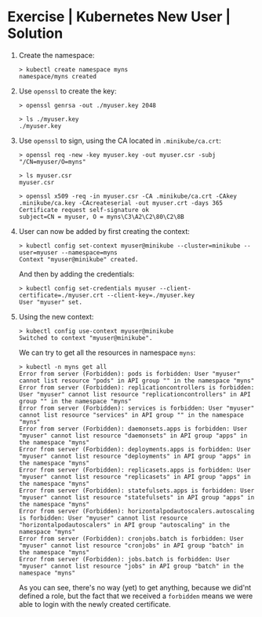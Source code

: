 # Exercise | Kubernetes New User | Solution

1. Create the namespace:

   ```console
   > kubectl create namespace myns 
   namespace/myns created
   ```

2. Use `openssl` to create the key:

   ```console
   > openssl genrsa -out ./myuser.key 2048
   
   > ls ./myuser.key 
   ./myuser.key
   ```

3. Use `openssl` to sign, using the CA located in `.minikube/ca.crt`:

   ```console
   > openssl req -new -key myuser.key -out myuser.csr -subj "/CN=myuser/O=myns"
   
   > ls myuser.csr 
   myuser.csr
   
   > openssl x509 -req -in myuser.csr -CA .minikube/ca.crt -CAkey .minikube/ca.key -CAcreateserial -out myuser.crt -days 365
   Certificate request self-signature ok
   subject=CN = myuser, O = myns\C3\A2\C2\80\C2\8B
   ```

4. User can now be added by first creating the context:

   ```console
   > kubectl config set-context myuser@minikube --cluster=minikube --user=myuser --namespace=myns
   Context "myuser@minikube" created.
   ```

   And then by adding the credentials:

   ```console
   > kubectl config set-credentials myuser --client-certificate=./myuser.crt --client-key=./myuser.key
   User "myuser" set.
   ```

5. Using the new context:

   ```console
   > kubectl config use-context myuser@minikube
   Switched to context "myuser@minikube".
   ```

   We can try to get all the resources in namespace `myns`:

   ```console
   > kubectl -n myns get all
   Error from server (Forbidden): pods is forbidden: User "myuser" cannot list resource "pods" in API group "" in the namespace "myns"
   Error from server (Forbidden): replicationcontrollers is forbidden: User "myuser" cannot list resource "replicationcontrollers" in API group "" in the namespace "myns"
   Error from server (Forbidden): services is forbidden: User "myuser" cannot list resource "services" in API group "" in the namespace "myns"
   Error from server (Forbidden): daemonsets.apps is forbidden: User "myuser" cannot list resource "daemonsets" in API group "apps" in the namespace "myns"
   Error from server (Forbidden): deployments.apps is forbidden: User "myuser" cannot list resource "deployments" in API group "apps" in the namespace "myns"
   Error from server (Forbidden): replicasets.apps is forbidden: User "myuser" cannot list resource "replicasets" in API group "apps" in the namespace "myns"
   Error from server (Forbidden): statefulsets.apps is forbidden: User "myuser" cannot list resource "statefulsets" in API group "apps" in the namespace "myns"
   Error from server (Forbidden): horizontalpodautoscalers.autoscaling is forbidden: User "myuser" cannot list resource "horizontalpodautoscalers" in API group "autoscaling" in the namespace "myns"
   Error from server (Forbidden): cronjobs.batch is forbidden: User "myuser" cannot list resource "cronjobs" in API group "batch" in the namespace "myns"
   Error from server (Forbidden): jobs.batch is forbidden: User "myuser" cannot list resource "jobs" in API group "batch" in the namespace "myns"
   ```

   As you can see, there's no way (yet) to get anything, because we did'nt defined a role, but the fact that we received a `forbidden` means we were able to login with the newly created certificate.
